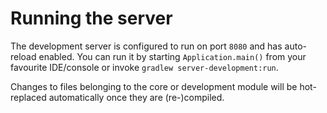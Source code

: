 # Running the server

The development server is configured to run on port `8080` and has auto-reload enabled.
You can run it by starting `Application.main()` from your favourite IDE/console or invoke `gradlew server-development:run`.

Changes to files belonging to the core or development module will be hot-replaced automatically once they are (re-)compiled.